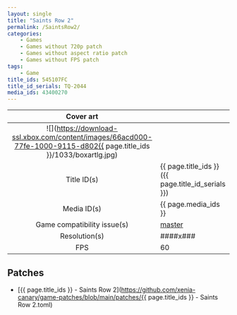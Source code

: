 ```yaml
---
layout: single
title: "Saints Row 2"
permalink: /SaintsRow2/
categories:
    - Games
    - Games without 720p patch
    - Games without aspect ratio patch
    - Games without FPS patch
tags:
    - Game
title_ids: 545107FC
title_id_serials: TQ-2044
media_ids: 43400270
---
```


| Cover art                   |                                                                                        |
| :-------:                   | :-                                                                                     |
| ![](https://download-ssl.xbox.com/content/images/66acd000-77fe-1000-9115-d802{{ page.title_ids }}/1033/boxartlg.jpg) |
| Title ID(s)                 | {{ page.title_ids }} ({{ page.title_id_serials }})                                     |
| Media ID(s)                 | {{ page.media_ids }}                                                                   |
| Game compatibility issue(s) | [master](https://github.com/xenia-project/game-compatibility/issues/128)               |
| Resolution(s)               | ####x###                                                                               |
| FPS                         | 60                                                                                     |

## Patches
* [{{ page.title_ids }} - Saints Row 2](https://github.com/xenia-canary/game-patches/blob/main/patches/{{ page.title_ids }} - Saints Row 2.toml)

<!--This page was generated by a script. You can remove this comment once the page is verified to be free of mistakes.-->
